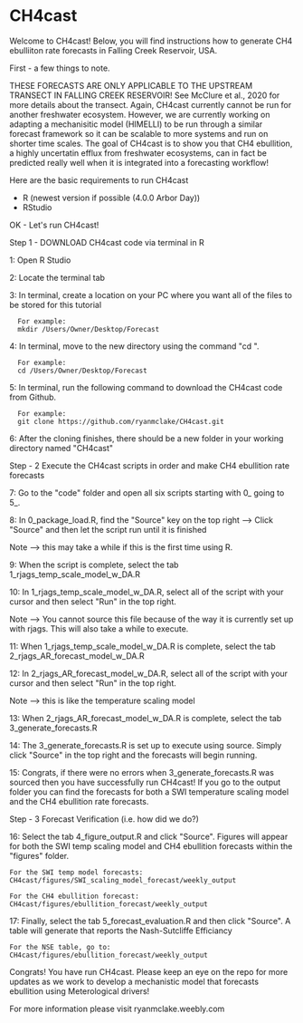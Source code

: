 # CH4cast

Welcome to CH4cast! Below, you will find instructions how to generate CH4 ebulliiton rate forecasts in Falling Creek Reservoir, USA. 

First - a few things to note. 

THESE FORECASTS ARE ONLY APPLICABLE TO THE UPSTREAM TRANSECT IN FALLING CREEK RESERVOIR! See McClure et al., 2020 for more details about the transect. 
Again, CH4cast currently cannot be run for another freshwater ecosystem. However, we are currently working on adapting a mechanisitic model (HIMELLI) to be run through a similar forecast framework so it can be scalable to more systems and run on shorter time scales. The goal of CH4cast is to show you that CH4 ebullition, a highly uncertatin efflux from freshwater ecosystems, can in fact be predicted really well when it is integrated into a forecasting workflow! 

Here are the basic requirements to run CH4cast
 - R (newest version if possible (4.0.0 Arbor Day))
 - RStudio

OK - Let's run CH4cast! 

Step 1 - DOWNLOAD CH4cast code via terminal in R

1: Open R Studio

2: Locate the terminal tab

3: In terminal, create a location on your PC where you want all of the files to be stored for this tutorial
      
      For example: 
      mkdir /Users/Owner/Desktop/Forecast
      
4: In terminal, move to the new directory using the command "cd ".

      For example:
      cd /Users/Owner/Desktop/Forecast
      
5: In terminal, run the following command to download the CH4cast code from Github. 

      For example:
      git clone https://github.com/ryanmclake/CH4cast.git
      
6: After the cloning finishes, there should be a new folder in your working directory named "CH4cast"



Step - 2 Execute the CH4cast scripts in order and make CH4 ebullition rate forecasts

7: Go to the "code" folder and open all six scripts starting with 0_ going to 5_.

8: In 0_package_load.R, find the "Source" key on the top right --> Click "Source" and then let the script run until it is finished

Note --> this may take a while if this is the first time using R. 

9: When the script is complete, select the tab 1_rjags_temp_scale_model_w_DA.R

10: In 1_rjags_temp_scale_model_w_DA.R, select all of the script with your cursor and then select "Run" in the top right. 

Note --> You cannot source this file because of the way it is currently set up with rjags. This will also take a while to execute. 

11: When 1_rjags_temp_scale_model_w_DA.R is complete, select the tab 2_rjags_AR_forecast_model_w_DA.R

12: In 2_rjags_AR_forecast_model_w_DA.R, select all of the script with your cursor and then select "Run" in the top right.

Note --> this is like the temperature scaling model

13: When 2_rjags_AR_forecast_model_w_DA.R is complete, select the tab 3_generate_forecasts.R

14: The 3_generate_forecasts.R is set up to execute using source. Simply click "Source" in the top right and the forecasts will begin running. 

15: Congrats, if there were no errors when 3_generate_forecasts.R was sourced then you have successfully run CH4cast! If you go to the output folder you can find the forecasts for both a SWI temperature scaling model and the CH4 ebullition rate forecasts. 



Step - 3 Forecast Verification (i.e. how did we do?)

16: Select the tab 4_figure_output.R and click "Source". Figures will appear for both the SWI temp scaling model and CH4 ebullition forecasts within the "figures" folder.
    
    For the SWI temp model forecasts:
    CH4cast/figures/SWI_scaling_model_forecast/weekly_output
    
    For the CH4 ebullition forecast:
    CH4cast/figures/ebullition_forecast/weekly_output

17: Finally, select the tab 5_forecast_evaluation.R and then click "Source". A table will generate that reports the Nash-Sutcliffe Efficiancy

    For the NSE table, go to:
    CH4cast/figures/ebullition_forecast/weekly_output

Congrats! You have run CH4cast. Please keep an eye on the repo for more updates as we work to develop a mechanistic model that forecasts ebullition using Meterological drivers!

For more information please visit ryanmclake.weebly.com
